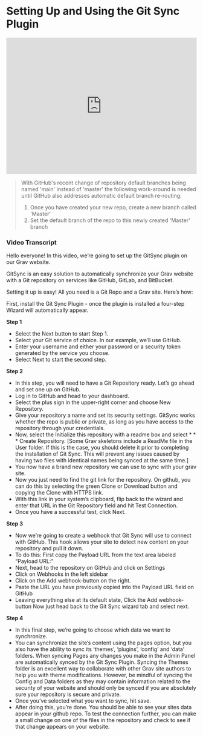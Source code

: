 # Setting Up and Using the Git Sync Plugin

<iframe width="100%" height="360" src="https://www.youtube.com/embed/96CqtxL7WaQ" frameborder="0" allow="accelerometer; autoplay; encrypted-media; gyroscope; picture-in-picture" allowfullscreen></iframe>

> With GitHub's recent change of repository default branches being named 'main' instead of 'master' the following work-around is needed until GitHub also addresses automatic default branch re-routing:
> 1. Once you have created your new repo, create a new branch called 'Master'
> 2. Set the default branch of the repo to this newly created 'Master' branch

### Video Transcript

Hello everyone! In this video, we’re going to set up the GitSync plugin on our Grav website.

GitSync is an easy solution to automatically synchronize your Grav website with a Git repository on services like GitHub, GitLab, and BitBucket.

Setting it up is easy! All you need is a Git Repo and a Grav site. Here’s how:

First, install the Git Sync Plugin - once the plugin is installed a four-step Wizard will automatically appear.

**Step 1**  
* Select the Next button to start Step 1.
* Select your Git service of choice. In our example, we’ll use GitHub.
* Enter your username and either your password or a security token generated by the service you choose.
* Select Next to start the second step.

**Step 2**  
* In this step, you will need to have a Git Repository ready. Let’s go ahead and set one up on GitHub.
* Log in to GitHub and head to your dashboard.
* Select the plus sign in the upper-right corner and choose New Repository.
* Give your repository a name and set its security settings. GitSync works whether the repo is public or private, as long as you have access to the repository through your credentials.
* Now, select the Initialize this repository with a readme box and select * * * Create Repository. [Some Grav skeletons include a ReadMe file in the User folder. If this is the case, you should delete it prior to completing the installation of Git Sync. This will prevent any issues caused by having two files with identical names being synced at the same time.]
* You now have a brand new repository we can use to sync with your grav site.
* Now you just need to find the git link for the repository. On github, you can do this by selecting the green Clone or Download button and copying the Clone with HTTPS link.
* With this link in your system’s clipboard, flip back to the wizard and enter that URL in the Git Repository field and hit Test Connection.
* Once you have a successful test, click Next.

**Step 3**  
* Now we’re going to create a webhook that Git Sync will use to connect with GitHub. This hook allows your site to detect new content on your repository and pull it down.
* To do this: First copy the Payload URL from the text area labeled “Payload URL:”
* Next, head to the repository on GitHub and click on Settings
* Click on Webhooks in the left sidebar
* Click on the Add webhook-button on the right.
* Paste the URL you have previously copied into the Payload URL field on GitHub
* Leaving everything else at its default state, Click the Add webhook-button
Now just head back to the Git Sync wizard tab and select next.

**Step 4**  
* In this final step, we’re going to choose which data we want to synchronize.
* You can synchronize the site’s content using the pages option, but you also have the ability to sync its ‘themes’, ‘plugins’, ‘config’ and ‘data’ folders. When syncing Pages any changes you make in the Admin Panel are automatically synced by the Git Sync Plugin. Syncing the Themes folder is an excellent way to collaborate with other Grav site authors to help you with theme modifications. However, be mindful of syncing the Config and Data folders as they may contain information related to the security of your website and should only be synced if you are absolutely sure your repository is secure and private.
* Once you’ve selected what you want to sync, hit save.
* After doing this, you’re done. You should be able to see your sites data appear in your github repo. To test the connection further, you can make a small change on one of the files in the repository and check to see if that change appears on your website.
